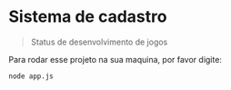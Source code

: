 # Sistema de cadastro

> Status de desenvolvimento de jogos

Para rodar esse projeto na sua maquina, por favor digite:

```
node app.js
```

